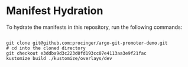 
# Manifest Hydration

To hydrate the manifests in this repository, run the following commands:

```shell

git clone git@github.com:procinger/argo-git-promoter-demo.git
# cd into the cloned directory
git checkout e3ddba9d3c223d0fd193cc07e4113aa3e9f21fac
kustomize build ./kustomize/overlays/dev
```